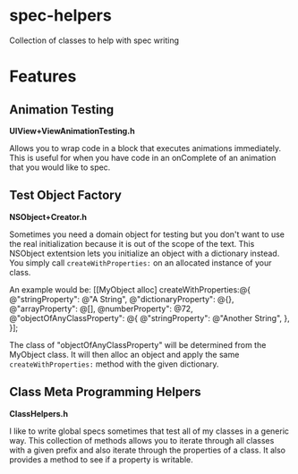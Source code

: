 spec-helpers
============

Collection of classes to help with spec writing

Features
============

Animation Testing
-----------------
**UIView+ViewAnimationTesting.h**

Allows you to wrap code in a block that executes animations immediately. This is useful for when you have code
in an onComplete of an animation that you would like to spec.

Test Object Factory
-------------------
**NSObject+Creator.h**

Sometimes you need a domain object for testing but you don't want to use the real initialization because it is
out of the scope of the text. This NSObject extentsion lets you initialize an object with a dictionary instead.
You simply call `createWithProperties:` on an allocated instance of your class.

An example would be:
    [[MyObject alloc] createWithProperties:@{
        @"stringProperty": @"A String",
        @"dictionaryProperty": @{},
        @"arrayProperty": @[],
        @numberProperty": @72,
        @"objectOfAnyClassProperty": @{
            @"stringProperty": @"Another String",
        },
    }];

The class of "objectOfAnyClassProperty" will be determined from the MyObject class. It will then alloc an object
and apply the same `createWithProperties:` method with the given dictionary.

Class Meta Programming Helpers
------------------------------
**ClassHelpers.h**

I like to write global specs sometimes that test all of my classes in a generic way. This collection of methods
allows you to iterate through all classes with a given prefix and also iterate through the properties of a class.
It also provides a method to see if a property is writable.
